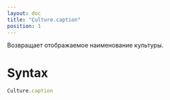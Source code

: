 ```yaml
---
layout: doc
title: "Culture.caption"
position: 1
---
```


Возвращает отображаемое наименование культуры.

# Syntax

```js
Culture.caption
```
